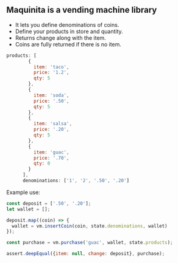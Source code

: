 ## Maquinita is a vending machine library

- It lets you define denominations of coins.
- Define your products in store and quantity.
- Returns change along with the item.
- Coins are fully returned if there is no item.


``` javascript
products: [
        {
          item: 'taco',
          price: '1.2',
          qty: 5
        },
        {
          item: 'soda',
          price: '.50',
          qty: 5
        },
        {
          item: 'salsa',
          price: '.20',
          qty: 5
        },
        {
          item: 'guac',
          price: '.70',
          qty: 0
        }
      ],
      denominations: ['1', '2', '.50', '.20']
```


Example use:
```javascript
const deposit = ['.50', '.20'];
let wallet = [];

deposit.map((coin) => {
  wallet = vm.insertCoin(coin, state.denominations, wallet)
});

const purchase = vm.purchase('guac', wallet, state.products);

assert.deepEqual({item: null, change: deposit}, purchase);
```
